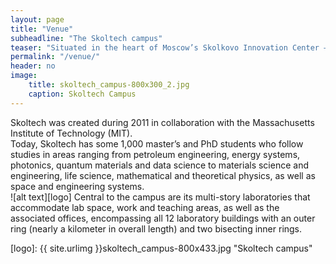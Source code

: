 ```yaml
---
layout: page
title: "Venue"
subheadline: "The Skoltech campus"
teaser: "Situated in the heart of Moscow’s Skolkovo Innovation Center – the new Skoltech campus is a large, multi-story circular building"
permalink: "/venue/"
header: no
image:
    title: skoltech_campus-800x300_2.jpg
    caption: Skoltech Campus
---
```


Skoltech was created during 2011 in collaboration with the Massachusetts Institute of Technology (MIT). <br/>
Today, Skoltech has some 1,000 master’s and PhD students who follow studies in areas ranging from petroleum engineering, 
energy systems, photonics, quantum materials and data science to materials science and engineering, life science, mathematical and theoretical physics, 
as well as space and engineering systems. <br/>
![alt text][logo] Central to the campus are its multi-story laboratories that accommodate lab space, work and teaching areas, as well as the associated offices, 
encompassing all 12 laboratory buildings with an outer ring (nearly a kilometer in overall length) and two bisecting inner rings. 

[logo]: {{ site.urlimg }}skoltech_campus-800x433.jpg "Skoltech campus"